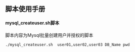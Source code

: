## 脚本使用手册

#### mysql_createuser.sh脚本
脚本内容为Mysql批量创建用户并授权的脚本  
```
./mysql_createuser.sh  user01,user02,user03 DB_Name pwd

```